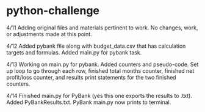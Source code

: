# python-challenge

4/11
Adding original files and materials pertinent to work.
No changes, work, or adjustments made at this point.

4/12
Added pybank file along with budget_data.csv that has calculation targets and formulas.
Added main.py for pybank task.

4/13
Working on main.py for pybank. Added counters and pseudo-code.
Set up loop to go through each row, finished total months counter, finished net profit/loss counter, and results print statements for the two finished counters.

4/14
Finished main.py for PyBank (yes this one exports the results to .txt). Added PyBankResults.txt.
PyBank main.py now prints to terminal.
